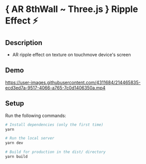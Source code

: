 # { AR 8thWall ~ Three.js } Ripple Effect ⚡

## Description

- AR ripple effect on texture on touchmove device's screen

## Demo


https://user-images.githubusercontent.com/4311684/214465835-ecd3ed7a-9517-4066-a765-7c0d1406350a.mp4


## Setup

Run the following commands:

```bash
# Install dependencies (only the first time)
yarn

# Run the local server
yarn dev

# Build for production in the dist/ directory
yarn build
```
